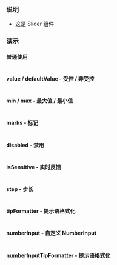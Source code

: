 ### 说明

-   这是 Slider 组件

### 演示

#### 普通使用

```js {"codepath": "slider.jsx"}
```

#### value / defaultValue - 受控 / 非受控

```js {"codepath": "uncontrolled.jsx"}
```

#### min / max - 最大值 / 最小值

```js {"codepath": "minmax.jsx"}
```

#### marks - 标记

```js {"codepath": "marks.jsx"}
```

#### disabled - 禁用

```js {"codepath": "disabled.jsx"}
```

#### isSensitive - 实时反馈

```js {"codepath": "isSensitive.jsx"}
```

#### step - 步长

```js {"codepath": "step.jsx"}
```

#### tipFormatter - 提示语格式化

```js {"codepath": "tipFormatter.jsx"}
```

#### numberInput - 自定义 NumberInput

```js {"codepath": "numberInput.jsx"}
```

#### numberInputTipFormatter - 提示语格式化

```js {"codepath": "numberInputTipFormatter.jsx"}
```
